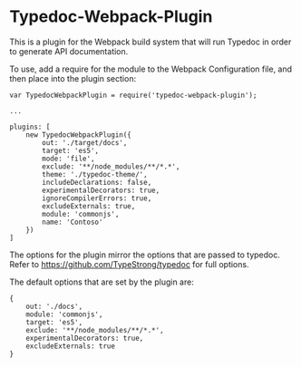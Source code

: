 # Typedoc-Webpack-Plugin
This is a plugin for the Webpack build system that will run Typedoc in order to generate API documentation.

To use, add a require for the module to the Webpack Configuration file, and then place into the plugin section:


```
var TypedocWebpackPlugin = require('typedoc-webpack-plugin');

...

plugins: [
	new TypedocWebpackPlugin({
		out: './target/docs',
		target: 'es5',
		mode: 'file',
		exclude: '**/node_modules/**/*.*',
		theme: './typedoc-theme/',
		includeDeclarations: false,
		experimentalDecorators: true,
		ignoreCompilerErrors: true,
		excludeExternals: true,
		module: 'commonjs',
		name: 'Contoso'
	})
]
```


The options for the plugin mirror the options that are passed to typedoc. Refer to https://github.com/TypeStrong/typedoc for full options. 

The default options that are set by the plugin are:

```
{
	out: './docs',
	module: 'commonjs',
	target: 'es5',
	exclude: '**/node_modules/**/*.*',
	experimentalDecorators: true,
	excludeExternals: true
}
```